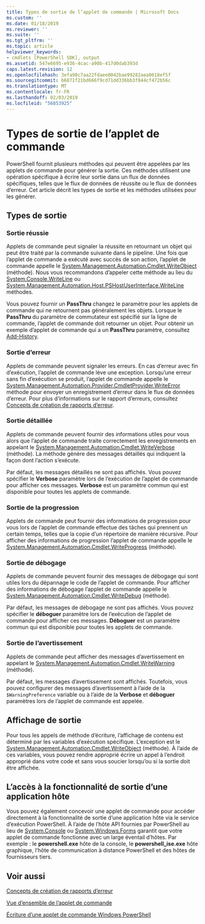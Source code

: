 ```yaml
---
title: Types de sortie de l’applet de commande | Microsoft Docs
ms.custom: ''
ms.date: 01/18/2019
ms.reviewer: ''
ms.suite: ''
ms.tgt_pltfrm: ''
ms.topic: article
helpviewer_keywords:
- cmdlets [PowerShell SDK], output
ms.assetid: 547e6695-e936-4cac-a90b-417d0dab393d
caps.latest.revision: 12
ms.openlocfilehash: 3efa98c7aa22fdaee8042bae99282aea0618ef5f
ms.sourcegitcommit: b6871f21bd666f9cd71dd336bb3f844cf472b56c
ms.translationtype: MT
ms.contentlocale: fr-FR
ms.lasthandoff: 02/03/2019
ms.locfileid: "56853925"
---
```

# <a name="types-of-cmdlet-output"></a>Types de sortie de l’applet de commande

PowerShell fournit plusieurs méthodes qui peuvent être appelées par les applets de commande pour générer la sortie. Ces méthodes utilisent une opération spécifique à écrire leur sortie dans un flux de données spécifiques, telles que le flux de données de réussite ou le flux de données d’erreur. Cet article décrit les types de sortie et les méthodes utilisées pour les générer.

## <a name="types-of-output"></a>Types de sortie

### <a name="success-output"></a>Sortie réussie

Applets de commande peut signaler la réussite en retournant un objet qui peut être traité par la commande suivante dans le pipeline. Une fois que l’applet de commande a exécuté avec succès de son action, l’applet de commande appelle le [System.Management.Automation.Cmdlet.WriteObject](/dotnet/api/System.Management.Automation.Cmdlet.WriteObject) (méthode). Nous vous recommandons d’appeler cette méthode au lieu du [System.Console.WriteLine](/dotnet/api/System.Console.WriteLine) ou [System.Management.Automation.Host.PSHostUserInterface.WriteLine](/dotnet/api/System.Management.Automation.Host.PSHostUserInterface.WriteLine) méthodes.

Vous pouvez fournir un **PassThru** changez le paramètre pour les applets de commande qui ne retournent pas généralement les objets.
Lorsque le **PassThru** du paramètre de commutateur est spécifié sur la ligne de commande, l’applet de commande doit retourner un objet. Pour obtenir un exemple d’applet de commande qui a un **PassThru** paramètre, consultez [Add-History](/powershell/module/Microsoft.PowerShell.Core/Add-History).

### <a name="error-output"></a>Sortie d’erreur

Applets de commande peuvent signaler les erreurs. En cas d’erreur avec fin d’exécution, l’applet de commande lève une exception. Lorsqu’une erreur sans fin d’exécution se produit, l’applet de commande appelle le [System.Management.Automation.Provider.CmdletProvider.WriteError](/dotnet/api/System.Management.Automation.Provider.CmdletProvider.WriteError) méthode pour envoyer un enregistrement d’erreur dans le flux de données d’erreur. Pour plus d’informations sur le rapport d’erreurs, consultez [Concepts de création de rapports d’erreur](./error-reporting-concepts.md).

### <a name="verbose-output"></a>Sortie détaillée

Applets de commande peuvent fournir des informations utiles pour vous alors que l’applet de commande traite correctement les enregistrements en appelant le [System.Management.Automation.Cmdlet.WriteVerbose](/dotnet/api/System.Management.Automation.Cmdlet.WriteVerbose) (méthode). La méthode génère des messages détaillés qui indiquent la façon dont l’action s’exécute.

Par défaut, les messages détaillés ne sont pas affichés. Vous pouvez spécifier le **Verbose** paramètre lors de l’exécution de l’applet de commande pour afficher ces messages. **Verbose** est un paramètre commun qui est disponible pour toutes les applets de commande.

### <a name="progress-output"></a>Sortie de la progression

Applets de commande peut fournir des informations de progression pour vous lors de l’applet de commande effectue des tâches qui prennent un certain temps, telles que la copie d’un répertoire de manière récursive. Pour afficher des informations de progression l’applet de commande appelle le [System.Management.Automation.Cmdlet.WriteProgress](/dotnet/api/System.Management.Automation.Cmdlet.WriteProgress) (méthode).

### <a name="debug-output"></a>Sortie de débogage

Applets de commande peuvent fournir des messages de débogage qui sont utiles lors du dépannage le code de l’applet de commande. Pour afficher des informations de débogage l’applet de commande appelle le [System.Management.Automation.Cmdlet.WriteDebug](/dotnet/api/System.Management.Automation.Cmdlet.WriteDebug) (méthode).

Par défaut, les messages de débogage ne sont pas affichés. Vous pouvez spécifier le **déboguer** paramètre lors de l’exécution de l’applet de commande pour afficher ces messages. **Déboguer** est un paramètre commun qui est disponible pour toutes les applets de commande.

### <a name="warning-output"></a>Sortie de l’avertissement

Applets de commande peut afficher des messages d’avertissement en appelant le [System.Management.Automation.Cmdlet.WriteWarning](/dotnet/api/System.Management.Automation.Cmdlet.WriteWarning) (méthode).

Par défaut, les messages d’avertissement sont affichés. Toutefois, vous pouvez configurer des messages d’avertissement à l’aide de la `$WarningPreference` variable ou à l’aide de la **Verbose** et **déboguer** paramètres lors de l’applet de commande est appelée.

## <a name="displaying-output"></a>Affichage de sortie

Pour tous les appels de méthode d’écriture, l’affichage de contenu est déterminé par les variables d’exécution spécifique. L’exception est le [System.Management.Automation.Cmdlet.WriteObject](/dotnet/api/System.Management.Automation.Cmdlet.WriteObject) (méthode). À l’aide de ces variables, vous pouvez rendre approprié écrire un appel à l’endroit approprié dans votre code et sans vous soucier lorsqu’ou si la sortie doit être affichée.

## <a name="accessing-the-output-functionality-of-a-host-application"></a>L’accès à la fonctionnalité de sortie d’une application hôte

Vous pouvez également concevoir une applet de commande pour accéder directement à la fonctionnalité de sortie d’une application hôte via le service d’exécution PowerShell. À l’aide de l’hôte API fournies par PowerShell au lieu de [System.Console](/dotnet/api/System.Console) ou [System.Windows.Forms](/dotnet/api/System.Windows.Forms) garantit que votre applet de commande fonctionne avec un large éventail d’hôtes. Par exemple : le **powershell.exe** hôte de la console, le **powershell_ise.exe** hôte graphique, l’hôte de communication à distance PowerShell et des hôtes de fournisseurs tiers.

## <a name="see-also"></a>Voir aussi

[Concepts de création de rapports d’erreur](./error-reporting-concepts.md)

[Vue d’ensemble de l’applet de commande](./cmdlet-overview.md)

[Écriture d’une applet de commande Windows PowerShell](./writing-a-windows-powershell-cmdlet.md)